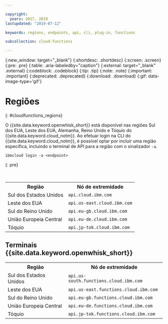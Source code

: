 ```yaml
---

copyright:
  years: 2017, 2019
lastupdated: "2019-07-12"

keywords: regions, endpoints, api, cli, plug-in, functions

subcollection: cloud-functions

---
```


{:new_window: target="_blank"}
{:shortdesc: .shortdesc}
{:screen: .screen}
{:pre: .pre}
{:table: .aria-labeledby="caption"}
{:external: target="_blank" .external}
{:codeblock: .codeblock}
{:tip: .tip}
{:note: .note}
{:important: .important}
{:deprecated: .deprecated}
{:download: .download}
{:gif: data-image-type='gif'}


# Regiões
{: #cloudfunctions_regions}

O {{site.data.keyword.openwhisk_short}} está disponível nas regiões Sul dos EUA, Leste dos EUA, Alemanha, Reino Unido e Tóquio do {{site.data.keyword.cloud_notm}}. Ao efetuar login na CLI do {{site.data.keyword.cloud_notm}}, é possível optar por incluir uma região específica, incluindo o terminal de API para a região com o sinalizador `-a`.

  ```
  ibmcloud login -a <endpoint>
  ```
  {: pre}

  <br />

  <table>
    <tr>
      <th>Região</th>
      <th>Nó de
extremidade</th>
    </tr>
    <tr>
      <td>Sul dos Estados Unidos</td>
      <td><code>api.cloud.ibm.com</code></td>
    </tr>
    <tr>
      <td>Leste dos EUA</td>
      <td><code>api.us-east.cloud.ibm.com</code></td>
    </tr>
    <tr>
      <td>Sul do Reino Unido</td>
      <td><code>api.eu-gb.cloud.ibm.com</code></td>
    </tr>
    <tr>
      <td>União Europeia Central</td>
      <td><code>api.eu-de.cloud.ibm.com</code></td>
    </tr>
    <tr>
      <td>Tóquio</td>
      <td><code>api.jp-tok.cloud.ibm.com</code></td>
    </tr>
  </table>

## Terminais {{site.data.keyword.openwhisk_short}}
  <table>
    <tr>
      <th>Região</th>
      <th>Nó de
extremidade</th>
    </tr>
    <tr>
      <td>Sul dos Estados Unidos</td>
      <td><code>api.us-south.functions.cloud.ibm.com</code></td>
    </tr>
    <tr>
      <td>Leste dos EUA</td>
      <td><code>api.us-east.functions.cloud.ibm.com</code></td>
    </tr>
    <tr>
      <td>Sul do Reino Unido</td>
      <td><code>api.eu-gb.functions.cloud.ibm.com</code></td>
    </tr>
    <tr>
      <td>União Europeia Central</td>
      <td><code>api.eu-de.functions.cloud.ibm.com</code></td>
    </tr>
    <tr>
      <td>Tóquio</td>
      <td><code>api.jp-tok.functions.cloud.ibm.com</code></td>
    </tr>
  </table>

